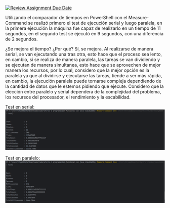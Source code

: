 [![Review Assignment Due Date](https://classroom.github.com/assets/deadline-readme-button-24ddc0f5d75046c5622901739e7c5dd533143b0c8e959d652212380cedb1ea36.svg)](https://classroom.github.com/a/iqj6M4EP)

Utilizando el comparador de tiempos en PowerShell con el Measure-Command se realizó primero el test de ejecución serial y luego paralela,
en la primera ejecución la máquina fue capaz de realizarlo en un tiempo de 11 segundos, en el segundo test se ejecutó en 9 segundos, con
una diferencia de 2 segundos.

¿Se mejora el tiempo? ¿Por qué?
Sí, se mejora.
Al realizarse de manera serial, se van ejecutando una tras otra, esto hace que el proceso sea lento, en cambio,
si se realiza de manera paralela, las tareas se van dividiendo y se ejecutan de manera simultanea, esto hace que se
aprovechen de mejor manera los recursos, por lo cual, considero que la mejor opción es la paralela ya que al dividirse y ejecutarse las tareas,
tiende a ser más rápida, en cambio, la ejecución paralela puede tornarse compleja dependiendo de la cantidad de datos que le estemos pidiendo que ejecute.
Considero que la elección entre paralelo y serial dependera de la complejidad del problema, los recursos del procesador, el rendimiento y la escabilidad.

Test en serial:
![img.png](img.png)

Test en paralelo:
![img_1.png](img_1.png)